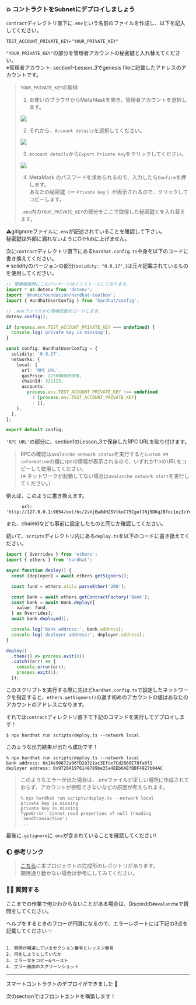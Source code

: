 ### 💥 コントラクトをSubnetにデプロイしましょう

`contract`ディレクトリ直下に`.env`という名前のファイルを作成し、以下を記入してください。

```
TEST_ACCOUNT_PRIVATE_KEY="YOUR_PRIVATE_KEY"
```

`"YOUR_PRIVATE_KEY"`の部分を管理者アカウントの秘密鍵と入れ替えてください。  
※管理者アカウント: section1-Lesson_3でgenesis fileに記載したアドレスのアカウントです。

> `YOUR_PRIVATE_KEY`の取得
>
> 1.  お使いのブラウザからMetaMaskを開き、管理者アカウントを選択します。
>
> ![](3_3_1.png)
>
> 2.  それから、`Account details`を選択してください。
>
> ![](3_3_2.png)
>
> 3.  `Account details`から`Export Private Key`をクリックしてください。
>
> ![](3_3_3.png)
>
> 4.  MetaMask のパスワードを求められるので、入力したら`Confirm`を押します。  
>     あなたの秘密鍵（＝ `Private Key` ）が表示されるので、クリックしてコピーします。
>
> `.env`内の`YOUR_PRIVATE_KEY`の部分をここで取得した秘密鍵とを入れ替えます。

⚠️gitignoreファイルに`.env`が記述されていることを確認して下さい。  
秘密鍵は外部に漏れないようにGitHubに上げません。

次に`contract`ディレクトリ直下にある`hardhat.config.ts`中身を以下のコードに書き換えてください。  
※ solidityのバージョンの部分(`solidity: "0.8.17",`)は元々記載されているものを使用してください。

```ts
// 環境構築時にこのパッケージはインストールしてあります。
import * as dotenv from 'dotenv';
import '@nomicfoundation/hardhat-toolbox';
import { HardhatUserConfig } from 'hardhat/config';

// .envファイルから環境変数をロードします。
dotenv.config();

if (process.env.TEST_ACCOUNT_PRIVATE_KEY === undefined) {
  console.log('private key is missing');
}

const config: HardhatUserConfig = {
  solidity: '0.8.17',
  networks: {
    local: {
      url: 'RPC URL',
      gasPrice: 225000000000,
      chainId: 321123,
      accounts:
        process.env.TEST_ACCOUNT_PRIVATE_KEY !== undefined
          ? [process.env.TEST_ACCOUNT_PRIVATE_KEY]
          : [],
    },
  },
};

export default config;
```

`'RPC URL'`の部分に、section1のLesson_3で保存したRPC URLを貼り付けます。

> RPCの確認は`avalanche network status`を実行すると`Custom VM information`の欄にrpcの情報が表示されるので、いずれか1つのURLをコピーして使用してください。  
> (※ ネットワークが起動してない場合は`avalanche network start`を実行してください。)

例えば、このように書き換えます。

```
      url: 'http://127.0.0.1:9654/ext/bc/2vVjEw8dH2SVtkuC75CgofJNj5DKqJBfoc1ez3cYnvyu5kywWH/rpc',
```

また、chainIdなども事前に設定したものと同じか確認してください。

続いて、`scripts`ディレクトリ内にある`deploy.ts`を以下のコードに書き換えてください。

```ts
import { Overrides } from 'ethers';
import { ethers } from 'hardhat';

async function deploy() {
  const [deployer] = await ethers.getSigners();

  const fund = ethers.utils.parseEther('200');

  const Bank = await ethers.getContractFactory('Bank');
  const bank = await Bank.deploy({
    value: fund,
  } as Overrides);
  await bank.deployed();

  console.log('bank address:', bank.address);
  console.log('deployer address:', deployer.address);
}

deploy()
  .then(() => process.exit(0))
  .catch((err) => {
    console.error(err);
    process.exit(1);
  });
```

このスクリプトを実行する際に先ほど`hardhat.config.ts`で設定したネットワークを指定すると、`ethers.getSigners()`の返す初めのアカウントの値はあなたのアカウントのアドレスになります。

それでは`contract`ディレクトリ直下で下記のコマンドを実行してデプロイします！

```
$ npx hardhat run scripts/deploy.ts --network local
```

このような出力結果が出たら成功です！

```
% npx hardhat run scripts/deploy.ts --network local
bank address: 0x1Ae90672a06fD28311ac3Efce7Cd2660E78fa6f1
deployer address: 0x9726A1976148789be35a4EEb6AEfBBF4927b04AC
```

> このようなエラーが出た場合は、.envファイルが正しい場所に作成されておらず、アカウントが参照できないなどの原因が考えられます。
> ```
> % npx hardhat run scripts/deploy.ts --network local
> private key is missing
> private key is missing
> TypeError: Cannot read properties of null (reading 'sendTransaction')
> ...
> ```

最後に`.gitignore`に`.env`が含まれていることを確認してください!

### 🌔 参考リンク

> [こちら](https://github.com/unchain-dev/AVAX-Subnet)に本プロジェクトの完成形のレポジトリがあります。  
> 期待通り動かない場合は参考にしてみてください。  

### 🙋‍♂️ 質問する

ここまでの作業で何かわからないことがある場合は、Discordの`#avalanche`で質問をしてください。

ヘルプをするときのフローが円滑になるので、エラーレポートには下記の3点を記載してください ✨

```

1. 質問が関連しているセクション番号とレッスン番号
2. 何をしようとしていたか
3. エラー文をコピー&ペースト
4. エラー画面のスクリーンショット

```

---

スマートコントラクトのデプロイができました 🎉

次のsectionではフロントエンドを構築します！
